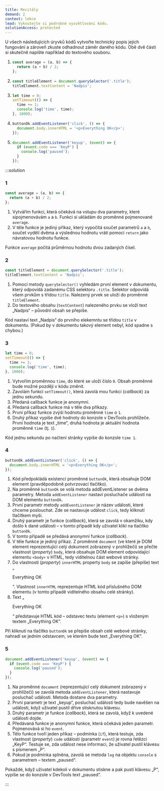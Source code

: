 ```yaml
---
title: Recitály
demand: 2
context: lekce
lead: Vykoušejte si podrobné vysvětlování kódu.
solutionAccess: protected
---
```


U všech následujících úryvků kódů vytvořte technický popis jejich fungování a zároveň zkuste odhadnout záměr daného kódu. Obě dvě části si skutečně napište například do textového souboru.

1.  ```js
    const average = (a, b) => {
      return (a + b) / 2;
    };
    ```
1.  ```js
    const titleElement = document.querySelector('.title');
    titleElement.textContent = 'Nadpis';
    ```
1.  ```js
    let time = 0;
    setTimeout(() => {
      time += 1;
      console.log('time', time);
    }, 1000);
    ```
1.  ```js
    buttonOk.addEventListener('click', () => {
      document.body.innerHTML = '<p>Everything OK</p>';
    });
    ```
1.  ```js
    document.addEventListener('keyup', (event) => {
      if (event.code === 'KeyP') {
        console.log('paused');
      }
    });
    ```

:::solution

### 1

```js
const average = (a, b) => {
  return (a + b) / 2;
};
```

1. Vytvářím funkci, která očekává na vstupu dva parametry, které sipojmenovávám `a` a `b`. Funkci si ukládám do proměnné pojmenované `average`.
1. V těle funkce je jediný příkaz, který vypočítá součet parametrů `a` a `b`, součet vydělí dvěma a výslednou hodnotu vrátí pomocí `return` jako návratovou hodnotu funkce.

Funkce `average` počítá průměrnou hodnotu dvou zadaných čísel.

### 2

```js
const titleElement = document.querySelector('.title');
titleElement.textContent = 'Nadpis';
```

1. Pomocí metody `querySelector()` vyhledám první element v dokumentu, který odpovídá zadanému CSS selektoru `.title`. Selektor odpovídá všem prvkům s třídou `title`. Nalezený prvek se uloží do proměnné `titleElement`.
1. Do textového obsahu (`textContent`) nalezeného prvku se vloží text „Nadpis“ – původní obsah se přepíše.

Kód nastaví text „Nadpis“ do prvního elekemntu se třídou `title` v dokumentu. (Pokud by v dokumentu takový element nebyl, kód spadne s chybou.)

### 3

```js
let time = 0;
setTimeout(() => {
  time += 1;
  console.log('time', time);
}, 1000);
```

1. Vytvořím proměnnou `time`, do které se uloží číslo `0`. Obsah proměnné bude možné později v kódu změnit.
1. Zavolám funkci `setTimeout()`, která zavolá mou funkci (_callback_) za jednu sekundu.
1. Předaná callback funkce je anonymní.
1. Předaná callback funkce má v těle dva příkazy.
1. První příkaz funkce zvýší hodnotu proměnné `time` o `1`.
1. Druhý příkaz vypíše dvě hodnoty do konzole v DevTools prohlížeče. První hodnota je text „time“, druhá hodnota je aktuální hodnota proměnné `time` (tj. `1`).

Kód jednu sekundu po načtení stránky vypíše do konzole `time 1`.

### 4

```js
buttonOk.addEventListener('click', () => {
  document.body.innerHTML = '<p>Everything OK</p>';
});
```

1. Kód předpokládá existenci proměnné `buttonOk`, která obsahuje DOM element (pravděpodobně potvrzovací tlačítko).
1. Na proměnné `buttonOk` se volá metoda addEventListener se dvěma parametry. Metoda `addEventListener` nastaví posluchače událostí na DOM elementu `buttonOk`.
1. První parametr metody `addEventListener` je název události, které chceme poslouchat. Zde se nastavuje událost `click`, tedy kliknutí tlačítkem myši.
1. Druhý parametr je funkce (_callback_), která se zavolá v okamžiku, kdy došlo k dané události – v tomto případě kdy uživatel klikl na tlačítko `buttonOk`.
1. V tomto případě se předává anonymní funkce (_callback_).
1. V těle funkce je jediný příkaz. Z proměnné `document` (ve které je DOM element reprezentující celý dokument zobrazený v prohlížeči) se přečte vlastnost (_property_) `body`, která obsahuje DOM element odpovídající elementu `<body>` v HTML, tedy viditelnou část webové stránky.
1. Do vlastnosti (_property_) `innerHTML` property `body` se zapíše (přepíše) text „<p>Everything OK</p>“. Vlastnost `innerHTML` reprezentuje HTML kód příslušného DOM elementu (v tomto případě viditelného obsahu celé stránky).
1. Text „<p>Everything OK</p>“ představuje HTML kód – odstavec textu (element `<p>`) s vloženým textem „Everything OK“.

Při kliknutí na tlačítko `buttonOk` se přepíše obsah celé webové stránky, nahradí se jedním odstavcem, ve kterém bude text „Everything OK“.

### 5

```js
document.addEventListener('keyup', (event) => {
  if (event.code === 'KeyP') {
    console.log('paused');
  }
});
```

1. Na proměnné `document` (reprezentující celý dokument zobrazený v prohlížeči) se zavolá metoda `addEventListener`, která nastavuje posluchač události. Metoda dostane dva parametry.
1. První parametr je text „keyup“, posluchač události tedy bude navěšen na události, když uživatel pustil dříve stisknutou klávesu.
1. Druhý parametr je funkce (_callback_), která se zavolá, když k uvedené události dojde.
1. Předávaná funkce je anonymní funkce, která očekává jeden parametr. Pojmenovává si ho `event`.
1. Tělo funkce tvoří jeden příkaz – podmínka (`if`), která testuje, zda vlastnost (_property_) `code` události (parametr `event`) je rovna řetězci „KeyP“. Testuje se, zda událost nese informaci, že uživatel pustil klávesu s písmenem „P“.
1. Pokud je podmínka splněna, zavolá se metoda `log` na objektu `console` s parametrem – textem „paused“.

Pokaždé, když uživatel kdekoli v dokumentu stiskne a pak pustí klávesu „P“, vypíše se do konzole v DevTools text „paused“.

:::
